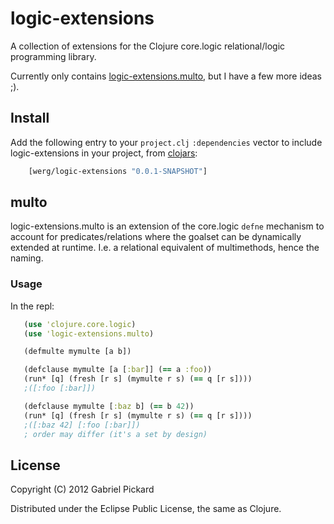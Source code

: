 # logic-extensions

A collection of extensions for the Clojure core.logic relational/logic programming library.

Currently only contains [logic-extensions.multo](https://github.com/werg/logic-extensions/blob/master/src/logic_extensions/multo.clj), but I have a few more ideas ;).

## Install

Add the following entry to your `project.clj` `:dependencies` vector to include logic-extensions in your project, from [clojars](https://clojars.org/werg/logic-extensions):

```clojure
    [werg/logic-extensions "0.0.1-SNAPSHOT"]
```

## multo

logic-extensions.multo is an extension of the core.logic `defne` mechanism
to account for predicates/relations where the goalset can be dynamically extended at runtime. I.e. a relational equivalent of multimethods, hence the naming.

### Usage

In the repl:

```clojure
   (use 'clojure.core.logic)
   (use 'logic-extensions.multo)

   (defmulte mymulte [a b])

   (defclause mymulte [a [:bar]] (== a :foo))
   (run* [q] (fresh [r s] (mymulte r s) (== q [r s])))
   ;([:foo [:bar]])

   (defclause mymulte [:baz b] (== b 42))
   (run* [q] (fresh [r s] (mymulte r s) (== q [r s])))
   ;([:baz 42] [:foo [:bar]])
   ; order may differ (it's a set by design)
```

## License

Copyright (C) 2012 Gabriel Pickard

Distributed under the Eclipse Public License, the same as Clojure.
